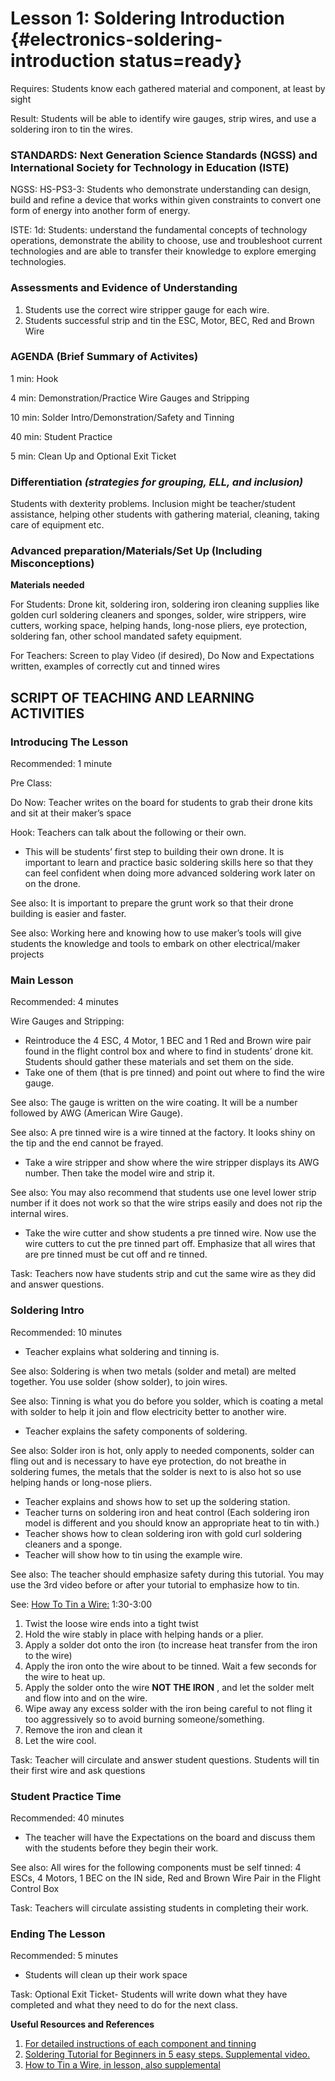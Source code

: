 # Lesson 1: Soldering Introduction {#electronics-soldering-introduction status=ready}

<div class='requirements' markdown='1'>

Requires: Students know each gathered material and component, at least by sight

Result: Students will be able to identify wire gauges, strip wires, and use a soldering iron to tin the wires.

</div>

### STANDARDS: Next Generation Science Standards (NGSS) and International Society for Technology in Education (ISTE)

NGSS: HS-PS3-3: Students who demonstrate understanding can design, build and refine a device that works within given constraints to convert one form of energy into another form of energy.

ISTE: 1d: Students: understand the fundamental concepts of technology operations, demonstrate the ability to choose, use and troubleshoot current technologies and are able to transfer their knowledge to explore emerging technologies.


### Assessments and Evidence of Understanding

1. Students use the correct wire stripper gauge for each wire.
2. Students successful strip and tin the ESC, Motor, BEC, Red and Brown Wire

### AGENDA (Brief Summary of Activites)

1 min: Hook

4 min: Demonstration/Practice Wire Gauges and Stripping

10 min: Solder Intro/Demonstration/Safety and Tinning

40 min: Student Practice

5 min: Clean Up and Optional Exit Ticket


### Differentiation _(strategies for grouping, ELL, and inclusion)_

Students with dexterity problems. Inclusion might be teacher/student assistance, helping other students with gathering material, cleaning, taking care of equipment etc.


### Advanced preparation/Materials/Set Up (Including Misconceptions)

**Materials needed**

For Students: Drone kit, soldering iron, soldering iron cleaning supplies like golden curl soldering cleaners and sponges, solder, wire strippers, wire cutters, working space, helping hands, long-nose pliers, eye protection, soldering fan, other school mandated safety equipment.

For Teachers: Screen to play Video (if desired), Do Now and Expectations written, examples of correctly cut and tinned wires

## SCRIPT OF TEACHING AND LEARNING ACTIVITIES


### Introducing The Lesson

Recommended: 1 minute

Pre Class:

Do Now: Teacher writes on the board for students to grab their drone kits and sit at their maker’s space

Hook: Teachers can talk about the following or their own.

-  This will be students’ first step to building their own drone. It is important to learn and practice basic soldering skills here so that they can feel confident when doing more advanced soldering work later on on the drone.

See also:  It is important to prepare the grunt work so that their drone building is easier and faster.

See also: Working here and knowing how to use maker’s tools will give students the knowledge and tools to embark on other electrical/maker projects


### Main Lesson

Recommended: 4 minutes

Wire Gauges and Stripping:

-  Reintroduce the 4 ESC, 4 Motor, 1 BEC and 1 Red and Brown wire pair found in the flight control box and where to find in students’ drone kit. Students should gather these materials and set them on the side.
-  Take one of them (that is pre tinned) and point out where to find the wire gauge.

See also:  The gauge is written on the wire coating. It will be a number followed by AWG (American Wire Gauge).

See also: A pre tinned wire is a wire tinned at the factory. It looks shiny on the tip and the end cannot be frayed.

-  Take a wire stripper and show where the wire stripper displays its AWG number. Then take the model wire and strip it.

See also: You may also recommend that students use one level lower strip number if it does not work so that the wire strips easily and does not rip the internal wires.

-  Take the wire cutter and show students a pre tinned wire. Now use the wire cutters to cut the pre tinned part off. Emphasize that all wires that are pre tinned must be cut off and re tinned.

Task: Teachers now have students strip and cut the same wire as they did and answer questions.


### Soldering Intro

Recommended: 10 minutes

-  Teacher explains what soldering and tinning is.

See also:  Soldering is when two metals (solder and metal) are melted together. You use solder (show solder), to join wires.

See also:   Tinning is what you do before you solder, which is coating a metal with solder to help it join and flow electricity better to another wire.

-  Teacher explains the safety components of soldering.

See also: Solder iron is hot, only apply to needed components, solder can fling out and is necessary to have eye protection, do not breathe in soldering fumes, the metals that the solder is next to is also hot so use helping hands or long-nose pliers.

-  Teacher explains and shows how to set up the soldering station.
-  Teacher turns on soldering iron and heat control (Each soldering iron model is different and you should know an appropriate heat to tin with.)
-  Teacher shows how to clean soldering iron with gold curl soldering cleaners and a sponge.
-  Teacher will show how to tin using the example wire.

See also: The teacher should emphasize safety during this tutorial. You may use the 3rd video before or after your tutorial to emphasize how to tin.


See: [How To Tin a Wire:](https://www.youtube.com/watch?v=pRPF4wpXX9Q) 1:30-3:00

1.  Twist the loose wire ends into a tight twist
2.  Hold the wire stably in place with helping hands or a plier.
3.  Apply a solder dot onto the iron (to increase heat transfer from the iron to the wire)
4. Apply the iron onto the wire about to be tinned. Wait a few seconds for the wire to heat up.
5. Apply the solder onto the wire **NOT THE IRON** , and let the solder melt and flow into and on the wire.
6.  Wipe away any excess solder with the iron being careful to not fling it too aggressively so to avoid burning someone/something.
7.  Remove the iron and clean it
8.  Let the wire cool.


Task: Teacher will circulate and answer student questions. Students will tin their first wire and ask questions


### Student Practice Time

Recommended: 40 minutes

-  The teacher will have the Expectations on the board and discuss them with the students before they begin their work.

See also: All wires for the following components must be self tinned: 4 ESCs, 4 Motors, 1 BEC on the IN side, Red and Brown Wire Pair in the Flight Control Box

Task: Teachers will circulate assisting students in completing their work.


### Ending The Lesson

Recommended: 5 minutes

-  Students will clean up their work space

Task:  Optional Exit Ticket- Students will write down what they have completed and what they need to do for the next class.


**Useful Resources and References**

1. [For detailed instructions of each component and tinning](https://docs.duckietown.org/daffy/opmanual_sky/out/build_phase0.html)
2. [Soldering Tutorial for Beginners in 5 easy steps. Supplemental video.](https://www.youtube.com/watch?v=Qps9woUGkvI)
3. [How to Tin a Wire, in lesson, also supplemental](https://www.youtube.com/watch?v=pRPF4wpXX9Q)
